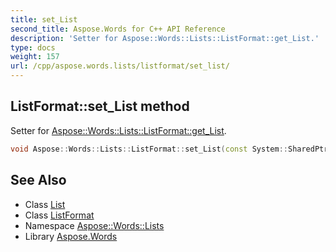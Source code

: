```yaml
---
title: set_List
second_title: Aspose.Words for C++ API Reference
description: 'Setter for Aspose::Words::Lists::ListFormat::get_List.'
type: docs
weight: 157
url: /cpp/aspose.words.lists/listformat/set_list/
---
```

## ListFormat::set_List method


Setter for [Aspose::Words::Lists::ListFormat::get_List](../get_list/).

```cpp
void Aspose::Words::Lists::ListFormat::set_List(const System::SharedPtr<Aspose::Words::Lists::List> &value)
```

## See Also

* Class [List](../../list/)
* Class [ListFormat](../)
* Namespace [Aspose::Words::Lists](../../)
* Library [Aspose.Words](../../../)
